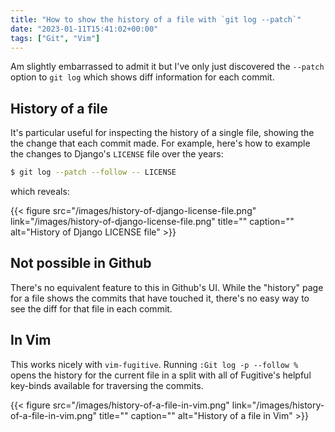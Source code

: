 ```yaml
---
title: "How to show the history of a file with `git log --patch`"
date: "2023-01-11T15:41:02+00:00"
tags: ["Git", "Vim"]
---
```


Am slightly embarrassed to admit it but I've only just discovered the `--patch`
option to `git log` which shows diff information for each commit.

## History of a file

It's particular useful for inspecting the history of a single file, showing the
the change that each commit made. For example, here's how to example the changes
to Django's `LICENSE` file over the years:

```sh
$ git log --patch --follow -- LICENSE
```

which reveals:

{{< figure src="/images/history-of-django-license-file.png" link="/images/history-of-django-license-file.png" title="" caption="" alt="History of Django LICENSE file" >}}

## Not possible in Github

There's no equivalent feature to this in Github's UI. While the "history" page
for a file shows the commits that have touched it, there's no easy way to see
the diff for that file in each commit.

## In Vim

This works nicely with `vim-fugitive`. Running `:Git log -p --follow %` opens
the history for the current file in a split with all of Fugitive's helpful
key-binds available for traversing the commits.

{{< figure src="/images/history-of-a-file-in-vim.png" link="/images/history-of-a-file-in-vim.png" title="" caption="" alt="History of a file in Vim" >}}
